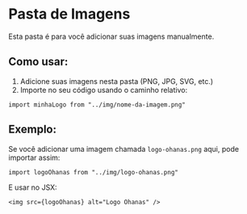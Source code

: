 # Pasta de Imagens

Esta pasta é para você adicionar suas imagens manualmente.

## Como usar:

1. Adicione suas imagens nesta pasta (PNG, JPG, SVG, etc.)
2. Importe no seu código usando o caminho relativo:

```tsx
import minhaLogo from "../img/nome-da-imagem.png"
```

## Exemplo:

Se você adicionar uma imagem chamada `logo-ohanas.png` aqui, pode importar assim:

```tsx
import logoOhanas from "../img/logo-ohanas.png"
```

E usar no JSX:

```tsx
<img src={logoOhanas} alt="Logo Ohanas" />
```
